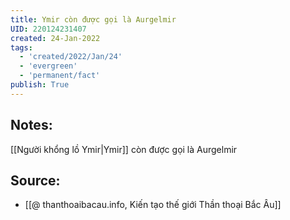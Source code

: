```yaml
---
title: Ymir còn được gọi là Aurgelmir
UID: 220124231407
created: 24-Jan-2022
tags:
  - 'created/2022/Jan/24'
  - 'evergreen'
  - 'permanent/fact'
publish: True
---
```

## Notes:
[[Người khổng lồ Ymir|Ymir]] còn được gọi là Aurgelmir

## Source:
- [[@ thanthoaibacau.info, Kiến tạo thế giới  Thần thoại Bắc Âu]]


